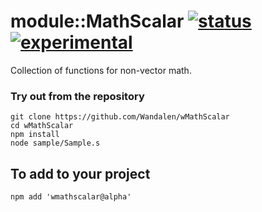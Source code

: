 
# module::MathScalar [![status](https://github.com/Wandalen/wMathScalar/workflows/publish/badge.svg)](https://github.com/Wandalen/wMathScalar/actions?query=workflow%3Apublish) [![experimental](https://img.shields.io/badge/stability-experimental-orange.svg)](https://github.com/emersion/stability-badges#experimental)

Collection of functions for non-vector math.

### Try out from the repository
```
git clone https://github.com/Wandalen/wMathScalar
cd wMathScalar
npm install
node sample/Sample.s
```

## To add to your project
```
npm add 'wmathscalar@alpha'
```





























































